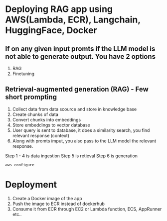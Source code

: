 # Deploying RAG app using AWS(Lambda, ECR), Langchain, HuggingFace, Docker

## If on any given input promts if the LLM model is not able to generate output. You have 2 options
1. RAG
2. Finetuning

## Retrieval-augmented generation (RAG) - Few short prompting
1. Collect data from data scource and store in knowledge base
2. Create chunks of data 
3. Convert chunks into embeddings
4. Store embeddings to vector database
5. User query is sent to database, it does a similarity search, you find relevant response (context)
6. Along with promts imput, you also pass to the LLM model the relevant response.

Step 1 - 4 is data ingestion
Step 5 is retieval
Step 6 is generation

`aws configure`



# Deployment
1. Create a Docker image of the app
2. Push the image to ECR instead of dockerhub
3. Consume it from ECR through EC2 or Lambda function, ECS, AppRunner etc..
